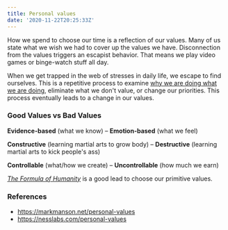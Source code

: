 ```yaml
---
title: Personal values
date: '2020-11-22T20:25:33Z'
---
```


How we spend to choose our time is a reflection of our values. Many of us state what we wish we had to cover up the values we have. Disconnection from the values triggers an escapist behavior. That means we play video games or binge-watch stuff all day.

When we get trapped in the web of stresses in daily life, we escape to find ourselves. This is a repetitive process to examine [why we are doing what we are doing](./why-we-are-doing-what-we-are-doing.md), eliminate what we don't value, or change our priorities. This process eventually leads to a change in our values.

### Good Values vs Bad Values

**Evidence-based** (what we know) – **Emotion-based** (what we feel)

**Constructive** (learning martial arts to grow body) – **Destructive** (learning martial arts to kick people's ass)

**Controllable** (what/how we create) – **Uncontrollable** (how much we earn)

_[The Formula of Humanity](./formula-of-humanity.md)_ is a good lead to choose our primitive values.

### References

- https://markmanson.net/personal-values
- https://nesslabs.com/personal-values
